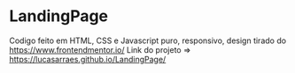 # LandingPage
Codigo feito em HTML, CSS e Javascript puro, responsivo, design tirado do https://www.frontendmentor.io/
Link do projeto => https://lucasarraes.github.io/LandingPage/

